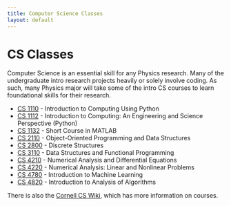 ```yaml
---
title: Computer Science Classes
layout: default
---
```

<link rel="stylesheet" href="/main.css">

# CS Classes

Computer Science is an essential skill for any Physics research. Many of the undergraduate intro research projects heavily or solely involve coding. As such, many Physics major will take some of the intro CS courses to learn foundational skills for their research.

- [CS 1110](/classes/cs/CS1110.html) - Introduction to Computing Using Python
- [CS 1112](/classes/cs/CS1112.html) - Introduction to Computing: An Engineering and Science Perspective (Python)
- [CS 1132](/classes/cs/CS1132.html) - Short Course in MATLAB
- [CS 2110](/classes/cs/CS2110.html) - Object-Oriented Programming and Data Structures
- [CS 2800](/classes/cs/CS2800.html) - Discrete Structures
- [CS 3110](/classes/cs/CS3110.html) - Data Structures and Functional Programming
- [CS 4210](/classes/cs/MATH4250.html) - Numerical Analysis and Differential Equations
- [CS 4220](/classes/cs/MATH4260.html) - Numerical Analysis: Linear and Nonlinear Problems
- [CS 4780](/classes/cs/CS4780.html) - Introduction to Machine Learning
- [CS 4820](/classes/cs/CS4820.html) - Introduction to Analysis of Algorithms

There is also the [Cornell CS Wiki](https://cornellcswiki.gitlab.io/), which has more information on courses.

